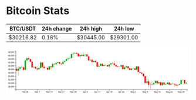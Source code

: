 # Bitcoin Stats

BTC/USDT|24h change|24h high|24h low|
|---|---|---|---|
|$30216.82|0.18%|$30445.00|$29301.00|

<img src="./chart.svg">
